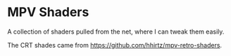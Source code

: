 # MPV Shaders

A collection of shaders pulled from the net, where I can tweak them easily.

The CRT shades came from https://github.com/hhirtz/mpv-retro-shaders.

